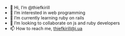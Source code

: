 - 👋 Hi, I’m @thiefkirill
- 👀 I’m interested in web programming 
- 🌱 I’m currently learning ruby on rails
- 💞️ I’m looking to collaborate on js and ruby developers
- 📫 How to reach me, thiefkirill@i.ua

<!---
thiefkirill/thiefkirill is a ✨ special ✨ repository because its `README.md` (this file) appears on your GitHub profile.
You can click the Preview link to take a look at your changes.
--->
